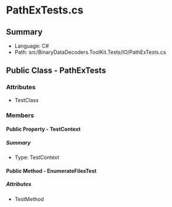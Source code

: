 ﻿# PathExTests.cs

## Summary

* Language: C#
* Path: src/BinaryDataDecoders.ToolKit.Tests/IO/PathExTests.cs

## Public Class - PathExTests

### Attributes

 - TestClass

### Members

#### Public Property - TestContext

##### Summary

 * Type: TestContext 

#### Public Method - EnumerateFilesTest

##### Attributes

 - TestMethod


